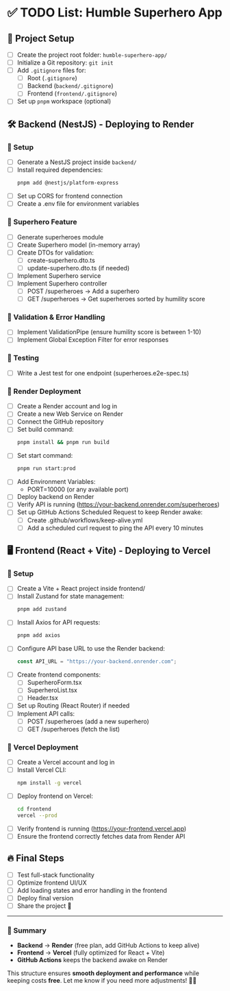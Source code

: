 # ✅ TODO List: Humble Superhero App

## 📂 Project Setup
- [ ] Create the project root folder: `humble-superhero-app/`
- [ ] Initialize a Git repository: `git init`
- [ ] Add `.gitignore` files for:
  - [ ] Root (`.gitignore`)
  - [ ] Backend (`backend/.gitignore`)
  - [ ] Frontend (`frontend/.gitignore`)
- [ ] Set up `pnpm` workspace (optional)

## 🛠️ Backend (NestJS) - Deploying to Render
### 📌 Setup
- [ ] Generate a NestJS project inside `backend/`
- [ ] Install required dependencies:
  ```bash
  pnpm add @nestjs/platform-express
  ```
- [ ] Set up CORS for frontend connection
- [ ] Create a .env file for environment variables

### 📌 Superhero Feature
- [ ] Generate superheroes module
- [ ] Create Superhero model (in-memory array)
- [ ] Create DTOs for validation:
  - [ ] create-superhero.dto.ts
  - [ ] update-superhero.dto.ts (if needed)
- [ ] Implement Superhero service
- [ ] Implement Superhero controller
  - [ ] POST /superheroes → Add a superhero
  - [ ] GET /superheroes → Get superheroes sorted by humility score

### 📌 Validation & Error Handling
- [ ] Implement ValidationPipe (ensure humility score is between 1-10)
- [ ] Implement Global Exception Filter for error responses

### 📌 Testing
- [ ] Write a Jest test for one endpoint (superheroes.e2e-spec.ts)

### 📌 Render Deployment
- [ ] Create a Render account and log in
- [ ] Create a new Web Service on Render
- [ ] Connect the GitHub repository
- [ ] Set build command:
  ```bash
  pnpm install && pnpm run build
  ```
- [ ] Set start command:
  ```bash
  pnpm run start:prod
  ```
- [ ] Add Environment Variables:
  - PORT=10000 (or any available port)
- [ ] Deploy backend on Render
- [ ] Verify API is running (https://your-backend.onrender.com/superheroes)
- [ ] Set up GitHub Actions Scheduled Request to keep Render awake:
  - [ ] Create .github/workflows/keep-alive.yml
  - [ ] Add a scheduled curl request to ping the API every 10 minutes

## 🖥️ Frontend (React + Vite) - Deploying to Vercel
### 📌 Setup
- [ ] Create a Vite + React project inside frontend/
- [ ] Install Zustand for state management:
  ```bash
  pnpm add zustand
  ```
- [ ] Install Axios for API requests:
  ```bash
  pnpm add axios
  ```
- [ ] Configure API base URL to use the Render backend:
  ```typescript
  const API_URL = "https://your-backend.onrender.com";
  ```
- [ ] Create frontend components:
  - [ ] SuperheroForm.tsx
  - [ ] SuperheroList.tsx
  - [ ] Header.tsx
- [ ] Set up Routing (React Router) if needed
- [ ] Implement API calls:
  - [ ] POST /superheroes (add a new superhero)
  - [ ] GET /superheroes (fetch the list)

### 📌 Vercel Deployment
- [ ] Create a Vercel account and log in
- [ ] Install Vercel CLI:
  ```bash
  npm install -g vercel
  ```
- [ ] Deploy frontend on Vercel:
  ```bash
  cd frontend
  vercel --prod
  ```
- [ ] Verify frontend is running (https://your-frontend.vercel.app)
- [ ] Ensure the frontend correctly fetches data from Render API

## 🔥 Final Steps
- [ ] Test full-stack functionality
- [ ] Optimize frontend UI/UX
- [ ] Add loading states and error handling in the frontend
- [ ] Deploy final version
- [ ] Share the project 🚀

---

### 📌 Summary
- **Backend** → **Render** (free plan, add GitHub Actions to keep alive)
- **Frontend** → **Vercel** (fully optimized for React + Vite)
- **GitHub Actions** keeps the backend awake on Render

This structure ensures **smooth deployment and performance** while keeping costs **free**. Let me know if you need more adjustments! 🚀🔥
